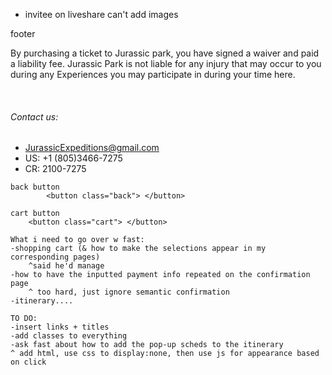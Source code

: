 * invitee on liveshare can't add images

footer
    <br>
    <footer>
        <p>
            By purchasing a ticket to Jurassic park, you have signed a waiver and paid a liability fee. Jurassic Park is
            not liable for any injury that may occur to you during any Experiences you may participate in during your
            time here.
        </p>
        <br>
        <h6>
            Contact us:
        </h6>
        <ul>
            <li>JurassicExpeditions@gmail.com</li>
            <li>US: +1 (805)3466-7275</li>
            <li>CR: 2100-7275</li>
        </ul>
    </footer>

    back button
            <button class="back"> </button>

    cart button
        <button class="cart"> </button>

    What i need to go over w fast:
    -shopping cart (& how to make the selections appear in my corresponding pages)
        ^said he'd manage
    -how to have the inputted payment info repeated on the confirmation page
        ^ too hard, just ignore semantic confirmation
    -itinerary....

    TO DO:
    -insert links + titles
    -add classes to everything
    -ask fast about how to add the pop-up scheds to the itinerary
    ^ add html, use css to display:none, then use js for appearance based on click